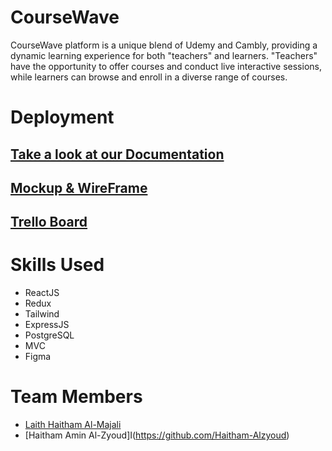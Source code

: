 # CourseWave

CourseWave platform is a unique blend of Udemy and Cambly, providing a dynamic learning experience for both "teachers" and learners. "Teachers" have the opportunity to offer courses and conduct live interactive sessions, while learners can browse and enroll in a diverse range of courses.

# Deployment

## [Take a look at our Documentation](https://docs.google.com/document/d/1-LN7JbR3q-Wmb_4S-L__-dzRhxXz14Hl/edit?usp=sharing&ouid=109805494012661434514&rtpof=true&sd=true)

## [Mockup & WireFrame](https://www.figma.com/file/YObvIYB6fjsi4esjzpIh6r/CourseWave?type=design&node-id=0%3A1&mode=design&t=X7ya5VtdY4Aqel6Y-1)

## [Trello Board](https://trello.com/b/X2v4B24c/coursewave)

# Skills Used

- ReactJS
- Redux
- Tailwind
- ExpressJS
- PostgreSQL
- MVC
- Figma

# Team Members

- [Laith Haitham Al-Majali](https://github.com/laith17/CourseWave)
- [Haitham Amin Al-Zyoud]I(https://github.com/Haitham-Alzyoud)
